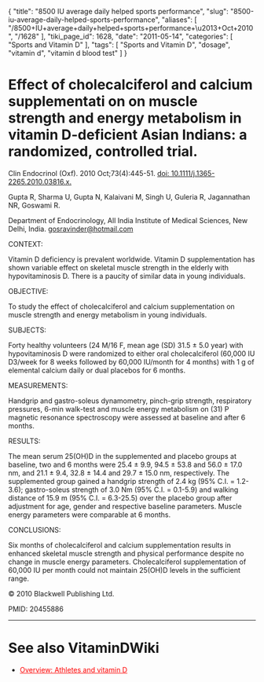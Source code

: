 {
    "title": "8500 IU average daily helped sports performance",
    "slug": "8500-iu-average-daily-helped-sports-performance",
    "aliases": [
        "/8500+IU+average+daily+helped+sports+performance+\u2013+Oct+2010",
        "/1628"
    ],
    "tiki_page_id": 1628,
    "date": "2011-05-14",
    "categories": [
        "Sports and Vitamin D"
    ],
    "tags": [
        "Sports and Vitamin D",
        "dosage",
        "vitamin d",
        "vitamin d blood test"
    ]
}


# Effect of cholecalciferol and calcium supplementati on on muscle strength and energy metabolism in vitamin D-deficient Asian Indians: a randomized, controlled trial.

Clin Endocrinol (Oxf). 2010 Oct;73(4):445-51. [doi: 10.1111/j.1365-2265.2010.03816.x.](https://doi.org/10.1111/j.1365-2265.2010.03816.x.)

Gupta R, Sharma U, Gupta N, Kalaivani M, Singh U, Guleria R, Jagannathan NR, Goswami R.

Department of Endocrinology, All India Institute of Medical Sciences, New Delhi, India. gosravinder@hotmail.com

CONTEXT:

Vitamin D deficiency is prevalent worldwide. Vitamin D supplementation has shown variable effect on skeletal muscle strength in the elderly with hypovitaminosis D. There is a paucity of similar data in young individuals.

OBJECTIVE:

To study the effect of cholecalciferol and calcium supplementation on muscle strength and energy metabolism in young individuals.

SUBJECTS:

Forty healthy volunteers (24 M/16 F, mean age (SD) 31.5 ± 5.0 year) with hypovitaminosis D were randomized to either oral cholecalciferol (60,000 IU D3/week for 8 weeks followed by 60,000 IU/month for 4 months) with 1 g of elemental calcium daily or dual placebos for 6 months.

MEASUREMENTS:

Handgrip and gastro-soleus dynamometry, pinch-grip strength, respiratory pressures, 6-min walk-test and muscle energy metabolism on (31) P magnetic resonance spectroscopy were assessed at baseline and after 6 months.

RESULTS:

The mean serum 25(OH)D in the supplemented and placebo groups at baseline, two and 6 months were 25.4 ± 9.9, 94.5 ± 53.8 and 56.0 ± 17.0 nm, and 21.1 ± 9.4, 32.8 ± 14.4 and 29.7 ± 15.0 nm, respectively. The supplemented group gained a handgrip strength of 2.4 kg (95% C.I. = 1.2-3.6); gastro-soleus strength of 3.0 Nm (95% C.I. = 0.1-5.9) and walking distance of 15.9 m (95% C.I. = 6.3-25.5) over the placebo group after adjustment for age, gender and respective baseline parameters. Muscle energy parameters were comparable at 6 months.

CONCLUSIONS:

Six months of cholecalciferol and calcium supplementation results in enhanced skeletal muscle strength and physical performance despite no change in muscle energy parameters. Cholecalciferol supplementation of 60,000 IU per month could not maintain 25(OH)D levels in the sufficient range.

© 2010 Blackwell Publishing Ltd.

PMID:     20455886 

- - - - - - 

# See also VitaminDWiki

* <a href="/posts/overview-athletes-and-vitamin-d" style="color: red; text-decoration: underline;" title="This link has an unknown page_id: 1259">Overview: Athletes and vitamin D</a>